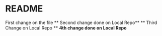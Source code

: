 # README #
First change on the file
** Second change done on Local Repo**
** Third Change on Local Repo **
**4th change done on Local Repo**
